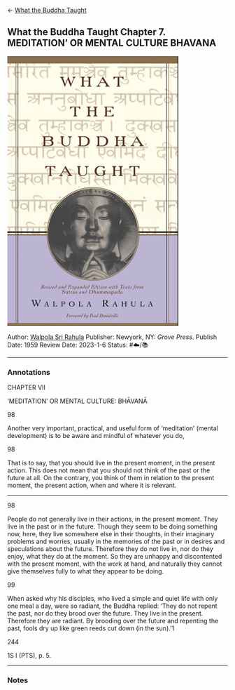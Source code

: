 \<- [What the Buddha Taught]()

## What the Buddha Taught Chapter 7. MEDITATION’ OR MENTAL CULTURE BHAVANA

![150](%E2%9A%99%EF%B8%8F%20Tools/%F0%9F%93%B8%20Images/2B91AF91-DD25-4667-B373-D2D46C057740.jpeg)

Author: [Walpola Sri Rahula]()
Publisher: Newyork, NY: *Grove Press*.
Publish Date: 1959
Review Date: 2023-1-6
Status: #☁️/📚 

---

### Annotations

CHAPTER VII

‘MEDITATION’ OR MENTAL CULTURE: BHĀVANĀ

98

Another very important, practical, and useful form of ‘meditation’ (mental development) is to be aware and mindful of whatever you do,

98

That is to say, that you should live in the present moment, in the present action. This does not mean that you should not think of the past or the future at all. On the contrary, you think of them in relation to the present moment, the present action, when and where it is relevant.

---

98 

People do not generally live in their actions, in the present moment. They live in the past or in the future. Though they seem to be doing something now, here, they live somewhere else in their thoughts, in their imaginary problems and worries, usually in the memories of the past or in desires and speculations about the future. Therefore they do not live in, nor do they enjoy, what they do at the moment. So they are unhappy and discontented with the present moment, with the work at hand, and naturally they cannot give themselves fully to what they appear to be doing.

99

When asked why his disciples, who lived a simple and quiet life with only one meal a day, were so radiant, the Buddha replied: ‘They do not repent the past, nor do they brood over the future. They live in the present. Therefore they are radiant. By brooding over the future and repenting the past, fools dry up like green reeds cut down (in the sun).’1

244

1S I (PTS), p. 5.

---

### Notes
